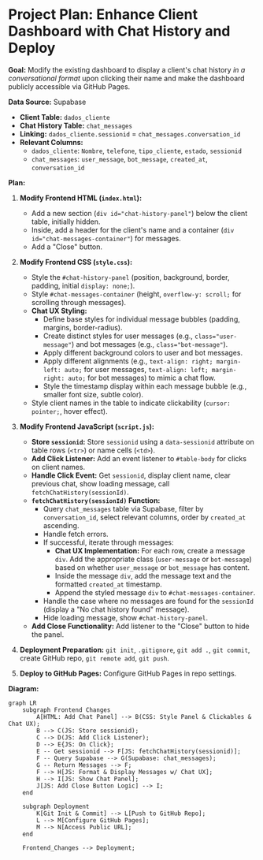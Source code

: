 # Project Plan: Enhance Client Dashboard with Chat History and Deploy

**Goal:** Modify the existing dashboard to display a client's chat history *in a conversational format* upon clicking their name and make the dashboard publicly accessible via GitHub Pages.

**Data Source:** Supabase
*   **Client Table:** `dados_cliente`
*   **Chat History Table:** `chat_messages`
*   **Linking:** `dados_cliente.sessionid` = `chat_messages.conversation_id`
*   **Relevant Columns:**
    *   `dados_cliente`: `Nombre`, `telefone`, `tipo_cliente`, `estado`, `sessionid`
    *   `chat_messages`: `user_message`, `bot_message`, `created_at`, `conversation_id`

**Plan:**

1.  **Modify Frontend HTML (`index.html`):**
    *   Add a new section (`div id="chat-history-panel"`) below the client table, initially hidden.
    *   Inside, add a header for the client's name and a container (`div id="chat-messages-container"`) for messages.
    *   Add a "Close" button.

2.  **Modify Frontend CSS (`style.css`):**
    *   Style the `#chat-history-panel` (position, background, border, padding, initial `display: none;`).
    *   Style `#chat-messages-container` (height, `overflow-y: scroll;` for scrolling through messages).
    *   **Chat UX Styling:**
        *   Define base styles for individual message bubbles (padding, margins, border-radius).
        *   Create distinct styles for user messages (e.g., `class="user-message"`) and bot messages (e.g., `class="bot-message"`).
        *   Apply different background colors to user and bot messages.
        *   Apply different alignments (e.g., `text-align: right; margin-left: auto;` for user messages, `text-align: left; margin-right: auto;` for bot messages) to mimic a chat flow.
        *   Style the timestamp display within each message bubble (e.g., smaller font size, subtle color).
    *   Style client names in the table to indicate clickability (`cursor: pointer;`, hover effect).

3.  **Modify Frontend JavaScript (`script.js`):**
    *   **Store `sessionid`:** Store `sessionid` using a `data-sessionid` attribute on table rows (`<tr>`) or name cells (`<td>`).
    *   **Add Click Listener:** Add an event listener to `#table-body` for clicks on client names.
    *   **Handle Click Event:** Get `sessionid`, display client name, clear previous chat, show loading message, call `fetchChatHistory(sessionId)`.
    *   **`fetchChatHistory(sessionId)` Function:**
        *   Query `chat_messages` table via Supabase, filter by `conversation_id`, select relevant columns, order by `created_at` ascending.
        *   Handle fetch errors.
        *   If successful, iterate through messages:
            *   **Chat UX Implementation:** For each row, create a message `div`. Add the appropriate class (`user-message` or `bot-message`) based on whether `user_message` or `bot_message` has content.
            *   Inside the message `div`, add the message text and the formatted `created_at` timestamp.
            *   Append the styled message `div` to `#chat-messages-container`.
        *   Handle the case where no messages are found for the `sessionId` (display a "No chat history found" message).
        *   Hide loading message, show `#chat-history-panel`.
    *   **Add Close Functionality:** Add listener to the "Close" button to hide the panel.

4.  **Deployment Preparation:** `git init`, `.gitignore`, `git add .`, `git commit`, create GitHub repo, `git remote add`, `git push`.
5.  **Deploy to GitHub Pages:** Configure GitHub Pages in repo settings.

**Diagram:**

```mermaid
graph LR
    subgraph Frontend Changes
        A[HTML: Add Chat Panel] --> B(CSS: Style Panel & Clickables & Chat UX);
        B --> C(JS: Store sessionid);
        C --> D(JS: Add Click Listener);
        D --> E{JS: On Click};
        E -- Get sessionid --> F[JS: fetchChatHistory(sessionid)];
        F -- Query Supabase --> G(Supabase: chat_messages);
        G -- Return Messages --> F;
        F --> H[JS: Format & Display Messages w/ Chat UX];
        H --> I[JS: Show Chat Panel];
        J[JS: Add Close Button Logic] --> I;
    end

    subgraph Deployment
        K[Git Init & Commit] --> L[Push to GitHub Repo];
        L --> M[Configure GitHub Pages];
        M --> N[Access Public URL];
    end

    Frontend_Changes --> Deployment;